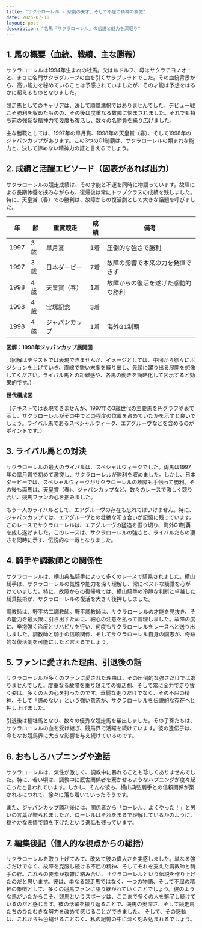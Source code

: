 ```yaml
---
title: "サクラローレル - 悲劇の天才、そして不屈の精神の象徴"
date: 2025-07-10
layout: post
description: "名馬『サクラローレル』の伝説と魅力を深堀り"
---
```


## 1. 馬の概要（血統、戦績、主な勝鞍）

サクラローレルは1994年生まれの牡馬。父はルドルフ、母はサクラチヨノオーと、まさに名門サクラグループの血を引くサラブレッドでした。その血統背景から、高い能力を秘めていることは予感されていましたが、その才能は予想をはるかに超えるものとなりました。

競走馬としてのキャリアは、決して順風満帆ではありませんでした。デビュー戦こそ勝利を収めたものの、その後は度重なる故障に悩まされました。それでも持ち前の強靭な精神力で幾度も復活し、数々の名勝負を繰り広げました。

主な勝鞍としては、1997年の皐月賞、1998年の天皇賞（春）、そして1998年のジャパンカップがあります。この3つのG1制覇は、サクラローレルの類まれな能力と、決して諦めない精神力の証と言えるでしょう。


## 2. 成績と活躍エピソード（図表があれば出力）

サクラローレルの競走成績は、その才能と不運を同時に物語っています。故障による長期休養を挟みながらも、復帰後は常にトップクラスの成績を残しました。特に、天皇賞（春）での勝利は、故障からの復活劇として大きな話題を呼びました。

| 年 | 齢 | 重賞競走 | 成績 | 備考 |
|---|---|---|---|---|
| 1997 | 3歳 | 皐月賞 | 1着 | 圧倒的な強さで勝利 |
| 1997 | 3歳 | 日本ダービー | 7着 | 故障の影響で本来の力を発揮できず |
| 1998 | 4歳 | 天皇賞（春） | 1着 | 故障からの復活を遂げた感動的な勝利 |
| 1998 | 4歳 | 宝塚記念 | 3着 |  |
| 1998 | 4歳 | ジャパンカップ | 1着 | 海外G1制覇 |


**図解：1998年ジャパンカップ展開図**

（図解はテキストでは表現できませんが、イメージとしては、中団から徐々にポジションを上げていき、直線で鋭い末脚を繰り出し、先頭に躍り出る展開を想像してください。ライバル馬との距離感や、各馬の動きを簡略化して図示すると効果的です。）


**世代構成図**

（テキストでは表現できませんが、1997年の3歳世代の主要馬を円グラフや表で示し、サクラローレルがその中でどの程度の位置を占めていたかを示すと良いでしょう。ライバル馬であるスペシャルウィーク、エアグルーヴなどを含めるのがポイントです。）


## 3. ライバル馬との対決

サクラローレルの最大のライバルは、スペシャルウィークでした。両馬は1997年の皐月賞で初めて激突し、サクラローレルが勝利を収めました。しかし、日本ダービーでは、スペシャルウィークがサクラローレルの故障も手伝って勝利。その後も両馬は、天皇賞（春）、ジャパンカップなど、数々のレースで激しく競り合い、競馬ファンの心を掴みました。

もう一人のライバルとして、エアグルーヴの存在も忘れてはいけません。特に、ジャパンカップでは、エアグルーヴとの壮絶な叩き合いが記憶に残っています。このレースでサクラローレルは、エアグルーヴの猛追を振り切り、海外G1制覇を成し遂げました。このレースは、サクラローレルの強さと、ライバルたちの凄さを同時に示す、伝説的な一戦となりました。


## 4. 騎手や調教師との関係性

サクラローレルは、横山典弘騎手によって多くのレースで騎乗されました。横山騎手は、サクラローレルの気性や能力を深く理解し、常にベストな騎乗を心がけていました。特に、故障からの復帰戦では、横山騎手の冷静な判断と卓越した騎乗技術が、サクラローレルの復活を大きく後押ししました。

調教師は、野平祐二調教師。野平調教師は、サクラローレルの才能を見抜き、その能力を最大限に引き出すために、細心の注意を払って管理しました。故障の度に、辛抱強く治療とリハビリを行い、何度もサクラローレルをレースへと送り出しました。調教師と騎手の信頼関係、そしてサクラローレル自身の闘志が、奇跡的な復活劇を可能にしたと言えるでしょう。


## 5. ファンに愛された理由、引退後の話

サクラローレルが多くのファンに愛された理由は、その圧倒的な強さだけではありませんでした。度重なる故障を乗り越えての復活劇、そして常に全力で走り抜く姿は、多くの人の心を打ったのです。華麗な走りだけでなく、その不屈の精神、そして「諦めない」という強い意志が、サクラローレルを伝説的な存在へと押し上げました。

引退後は種牡馬となり、数々の優秀な競走馬を輩出しました。その子孫たちは、サクラローレルの血を受け継ぎ、競馬界で活躍を続けています。彼の遺伝子は、今もなお競馬界に大きな影響を与え続けているのです。


## 6. おもしろハプニングや逸話

サクラローレルは、気性が激しく、調教中に暴れることも珍しくありませんでした。特に、若い頃は、調教中に厩舎関係者を驚かせるようなハプニングが度々起こったと言われています。しかし、そんな彼も、横山典弘騎手との信頼関係が築かれるにつれて、徐々に落ち着いていったそうです。

また、ジャパンカップ勝利後には、関係者から「ローレル、よくやった！」と労いの言葉が贈られましたが、ローレルはそれをまるで理解しているかのように、穏やかな表情で頭を下げたという逸話も残っています。


## 7. 編集後記（個人的な視点からの総括）

サクラローレルを取り上げてみて、改めて彼の偉大さを実感しました。単なる強さだけでなく、故障を克服し続ける不屈の精神、そしてそれを支えた調教師と騎手の絆。これらの要素が複雑に絡み合い、サクラローレルという伝説を作り上げたのだと思います。彼は、単なる競走馬ではなく、一つの物語、そして不屈の精神の象徴として、多くの競馬ファンに語り継がれていくことでしょう。彼のような馬がいたからこそ、競馬というスポーツは、ここまで多くの人を魅了し続けているのだと感じます。彼の活躍を振り返ることで、競馬の奥深さ、そして競走馬たちのひたむきな努力を改めて感じることができました。  そして、その感動は、これからも色褪せることなく、私の記憶の中に深く刻み込まれるでしょう。
